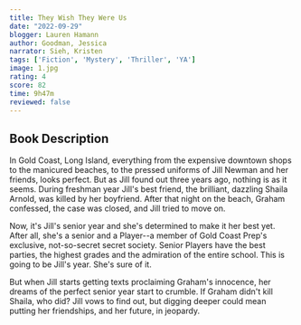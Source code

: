 ```yaml
---
title: They Wish They Were Us
date: "2022-09-29"
blogger: Lauren Hamann
author: Goodman, Jessica
narrator: Sieh, Kristen
tags: ['Fiction', 'Mystery', 'Thriller', 'YA']
image: 1.jpg
rating: 4
score: 82
time: 9h47m
reviewed: false
---
```



## Book Description

In Gold Coast, Long Island, everything from the expensive downtown shops to the manicured beaches, to the pressed uniforms of Jill Newman and her friends, looks perfect. But as Jill found out three years ago, nothing is as it seems.
During freshman year Jill's best friend, the brilliant, dazzling Shaila Arnold, was killed by her boyfriend. After that night on the beach, Graham confessed, the case was closed, and Jill tried to move on.

Now, it's Jill's senior year and she's determined to make it her best yet. After all, she's a senior and a Player--a member of Gold Coast Prep's exclusive, not-so-secret secret society. Senior Players have the best parties, the highest grades and the admiration of the entire school. This is going to be Jill's year. She's sure of it.

But when Jill starts getting texts proclaiming Graham's innocence, her dreams of the perfect senior year start to crumble. If Graham didn't kill Shaila, who did? Jill vows to find out, but digging deeper could mean putting her friendships, and her future, in jeopardy. 